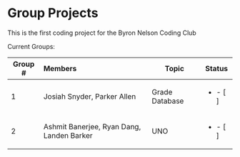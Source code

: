 # Group Projects

This is the first coding project for the Byron Nelson Coding Club

Current Groups:

| Group # |           Members           | Topic | Status |
| --------- | :--------------------------- | ------- | -------- |
| 1       | Josiah Snyder, Parker Allen | Grade Database   | <ul><li>- [ ] </li></ul>    |
| 2       | Ashmit Banerjee, Ryan Dang, Landen Barker | UNO   | <ul><li>- [ ] </li></ul>  |
